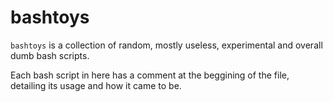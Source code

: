 # bashtoys

``bashtoys`` is a collection of random, mostly useless, experimental and overall dumb bash scripts.

Each bash script in here has a comment at the beggining of the file, detailing its usage and how it came to be.
